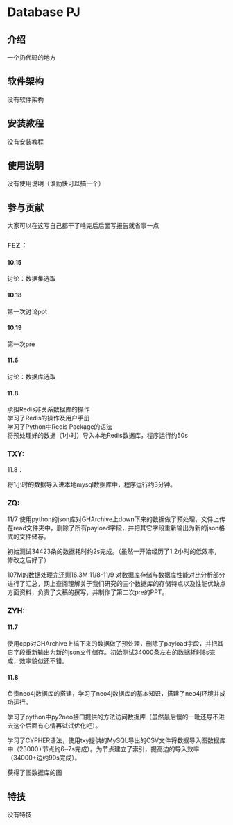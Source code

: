 # Database PJ

## 介绍
一个扔代码的地方

## 软件架构
没有软件架构

## 安装教程
没有安装教程

## 使用说明
没有使用说明（谁勤快可以搞一个）

## 参与贡献
大家可以在这写自己都干了啥完后后面写报告就省事一点

### FEZ：
#### 10.15
讨论：数据集选取
#### 10.18
第一次讨论ppt
#### 10.19
第一次pre
#### 11.6
讨论：数据库选取
#### 11.8
承担Redis非关系数据库的操作  
学习了Redis的操作及用户手册  
学习了Python中Redis Package的语法  
将预处理好的数据（1小时）导入本地Redis数据库，程序运行约50s

### TXY:

11.8：

将1小时的数据导入进本地mysql数据库中，程序运行约3分钟。

### ZQ:
11/7 使用python的json库对GHArchive上down下来的数据做了预处理，文件上传在read文件夹中，删除了所有payload字段，并把其它字段重新输出为新的json格式的文件储存。

初始测试34423条的数据耗时约2s完成。（虽然一开始经历了1.2小时的低效率，修改之后好了）

107M的数据处理完还剩16.3M
11/8-11/9 对数据库存储与数据库性能对比分析部分进行了汇总，网上查阅理解关于我们研究的三个数据库的存储特点以及性能优缺点方面资料，负责了文稿的撰写，并制作了第二次pre的PPT。

### ZYH:

#### 11.7 
使用cpp对GHArchive上搞下来的数据做了预处理，删除了payload字段，并把其它字段重新输出为新的json文件储存。初始测试34000条左右的数据耗时8s完成，效率貌似还不错。

#### 11.8 
负责neo4j数据库的搭建，学习了neo4j数据库的基本知识，搭建了neo4j环境并成功运行。

学习了python中py2neo接口提供的方法访问数据库（虽然最后慢的一毗还导不进去这个后面有心情再试试优化吧）。

学习了CYPHER语法，使用txy提供的MySQL导出的CSV文件将数据导入图数据库中（23000+节点约6~7s完成）。为节点建立了索引，提高边的导入效率（34000+边约90s完成）。

获得了图数据库的图

## 特技
没有特技
